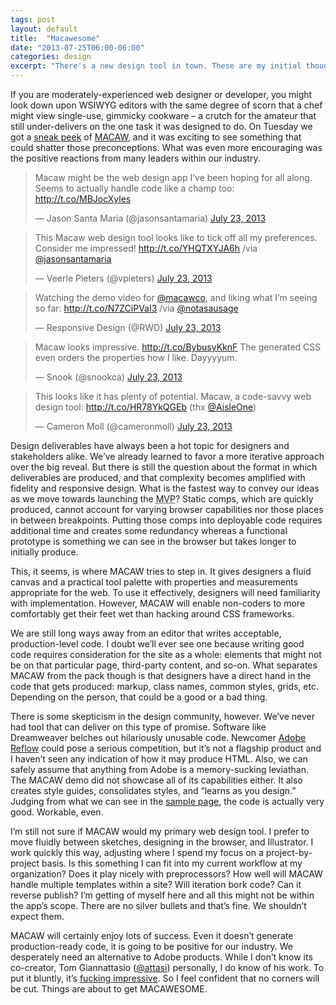 ```yaml
---
tags: post
layout: default
title:  "Macawesome"
date: "2013-07-25T06:00-06:00"
categories: design
excerpt: "There's a new design tool in town. These are my initial thoughts."
---
```


<div class="body-copy wrap">
<p>If you are moderately-experienced web designer or developer, you might look down upon WSIWYG editors with the same degree of scorn that a chef might view single-use, gimmicky cookware – a crutch for the amateur that still under-delivers on the one task it was designed to do. On Tuesday we got a <a href="http://macaw.co/peek/">sneak peek</a> of <a href="http://macaw.co/">MACAW</a>, and it was exciting to see something that could shatter those preconceptions. What was even more encouraging was the positive reactions from many leaders within our industry. </p>

<blockquote class="twitter-tweet"><p>Macaw might be the web design app I’ve been hoping for all along. Seems to actually handle code like a champ too: <a href="http://t.co/MBJocXyles">http://t.co/MBJocXyles</a></p>&mdash; Jason Santa Maria (@jasonsantamaria) <a href="https://twitter.com/jasonsantamaria/statuses/359682167879647232">July 23, 2013</a></blockquote>

<blockquote class="twitter-tweet"><p>This Macaw web design tool looks like to tick off all my preferences. Consider me impressed! <a href="http://t.co/YHQTXYJA6h">http://t.co/YHQTXYJA6h</a>&#10;&#10;/via <a href="https://twitter.com/jasonsantamaria">@jasonsantamaria</a></p>&mdash; Veerle Pieters (@vpieters) <a href="https://twitter.com/vpieters/statuses/359690626515746816">July 23, 2013</a></blockquote>

<blockquote class="twitter-tweet"><p>Watching the demo video for <a href="https://twitter.com/macawco">@macawco</a>, and liking what I’m seeing so far: <a href="http://t.co/N7ZCiPVaI3">http://t.co/N7ZCiPVaI3</a> /via <a href="https://twitter.com/notasausage">@notasausage</a></p>&mdash; Responsive Design (@RWD) <a href="https://twitter.com/RWD/statuses/359681664353447937">July 23, 2013</a></blockquote>

<blockquote class="twitter-tweet"><p>Macaw looks impressive. <a href="http://t.co/BybusyKknF">http://t.co/BybusyKknF</a> The generated CSS even orders the properties how I like. Dayyyyum.</p>&mdash; Snook (@snookca) <a href="https://twitter.com/snookca/statuses/359816258977402883">July 23, 2013</a></blockquote>

<blockquote class="twitter-tweet"><p>This looks like it has plenty of potential. Macaw, a code-savvy web design tool: <a href="http://t.co/HR78YkQGEb">http://t.co/HR78YkQGEb</a> (thx <a href="https://twitter.com/AisleOne">@AisleOne</a>)</p>&mdash; Cameron Moll (@cameronmoll) <a href="https://twitter.com/cameronmoll/statuses/359693065335750658">July 23, 2013</a></blockquote>


<p>Design deliverables have always been a hot topic for designers and stakeholders alike. We’ve already learned to favor a more iterative approach over the big reveal. But there is still the question about the format in which deliverables are produced, and that complexity becomes amplified with fidelity and responsive design. What is the fastest way to convey our ideas as we move towards launching the <abbr title="Minimally Viable Product">MVP</abbr>? Static comps, which are quickly produced, cannot account for varying browser capabilities nor those places in between breakpoints. Putting those comps into deployable code requires additional time and creates some redundancy whereas a functional prototype is something we can see in the browser but takes longer to initially produce. </p>

<p>This, it seems, is where MACAW tries to step in. It gives designers a fluid canvas and a practical tool palette with properties and measurements appropriate for the web. To use it effectively, designers will need familiarity with implementation. However, MACAW will enable non-coders to more comfortably get their feet wet than hacking around CSS frameworks.  </p>

<p>We are still long ways away from an editor that writes acceptable, production-level code. I doubt we’ll ever see one because writing good code requires consideration for the site as a whole: elements that might not be on that particular page, third-party content, and so-on. What separates MACAW from the pack though is that designers have a direct hand in the code that gets produced: markup, class names, common styles, grids, etc. Depending on the person, that could be a good or a bad thing.  </p>

<p>There is some skepticism in the design community, however. We’ve never had tool that can deliver on this type of promise. Software like Dreamweaver belches out hilariously unusable code. Newcomer <a href="http://html.adobe.com/edge/reflow/">Adobe Reflow</a> could pose a serious competition, but it’s not a flagship product and I haven’t seen any indication of how it may produce HTML. Also, we can safely assume that anything from Adobe is a memory-sucking leviathan. The MACAW demo did not showcase all of its capabilities either. It also creates style guides, consolidates styles, and “learns as you design.” Judging from what we can see in the <a href="http://macaw.co/peek/sample/">sample page</a>, the code is actually very good. Workable, even.  </p>

<p>I’m still not sure if MACAW would my primary web design tool. I prefer to move fluidly between sketches, designing in the browser, and Illustrator. I work quickly this way, adjusting where I spend my focus on a project-by-project basis. Is this something I can fit into my current workflow at my organization? Does it play nicely with preprocessors? How well will MACAW handle multiple templates within a site? Will iteration bork code? Can it reverse publish? I’m getting of myself here and all this might not be within the app’s scope. There are no silver bullets and that’s fine. We shouldn’t expect them. </p>

<p>MACAW will certainly enjoy lots of success.  Even it doesn’t generate production-ready code, it is going to be positive for our industry. We desperately need an alternative to Adobe products. While I don’t know its co-creator, Tom Giannattasio (<a href="https://twitter.com/attasi">@attasi</a>) personally, I do know of his work. To put it bluntly, it’s <a href="http://attasi.com/experiments/">fucking impressive</a>. So I feel confident that no corners will be cut. Things are about to get MACAWESOME.
</p>
</div>


<script async src="//platform.twitter.com/widgets.js" charset="utf-8"></script>